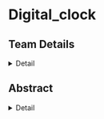# Digital_clock


## Team Details
<details>
   <summary>Detail</summary>
   
   >Semester:3rd Sem B. Tech, CSE

   >Section :S1

   >Member-1:ADITHYA B M , 221CS104 ,adithyabm.221cs104@nitk.edu.in

   >Member-2:ARUN M MYAGERI , 221CS113 ,arunmmyageri.221cs113@nitk.edu.in

   >Member-3:KETHAVATH MUNI , 221CS131 ,kethavathmuni.221cs131@nitk.edu.in
 </details>


## Abstract
<details>
  <summary>Detail</summary>

A 12-hour digital clock with a weekday counter is a digital timekeeping device that 
displays time in a 12-hour format, with AM (Ante Meridiem) and PM (Post Meridiem) 
indications. It also provides the functionality to keep track of the weekday
Digital clocks are ubiquitous in our daily lives, and understanding how they work can be 
a fascinating journey into the world of digital electronics. The "12-Hour Digital Clock 
with AM/PM Toggle" project is an exploration of digital logic circuits, sequential logic, 
and the fundamentals of timekeeping. This project is often a stepping stone for students 
and electronics enthusiasts to learn and apply their knowledge in a hands-on manner.
• Digital Logic Circuits: The project delves into the basics of digital logic circuits, 
offering a practical demonstration of how flip-flops, counters, and logic gates can 
be used to create a functional timekeeping system.
• Sequential Logic: It introduces the concept of sequential logic, emphasizing the 
importance of state machines in keeping track of time.
• Flip-Flop Operation: The utilization of JK flip-flops to store and update time 
information provides an opportunity for individuals to understand flip-flop 
operation and its role in data storage.
• Binary Counting: The project showcases binary counting as a means of 
representing hours and minutes, reinforcing binary concepts and their practical 
applications.
• Display Technology: The use of 7-segment displays illustrates how digital 
information is visually presented, giving insight into LED technologies and 
multiplexing displays.
• Timekeeping Fundamentals: Through this project, learners gain insights into 
the fundamental concepts of timekeeping, including the 12-hour clock format 
and the differentiation between AM and PM.
MOTIVATION:
Motivation for this project stems from various factors that include may be of 
educational purpose , professional development, hands on learning , clock 
customization, fun and challenge ,learning about the counters and etc.
UNIQUE CONTRIBUTION
• "Our digital 12-hour clock boasts a sleek, minimalist design that seamlessly 
blends with modern decor, making it a unique and stylish addition to any room."
• "With a user-friendly interface and intuitive button controls, our clock simplifies 
time and weekday settings, providing a hassle-free experience."
</details>
